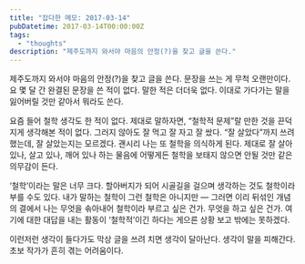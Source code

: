 ```yaml
---
title: "잡다한 메모: 2017-03-14"
pubDatetime: 2017-03-14T00:00:00Z
tags:
  - "thoughts"
description: "제주도까지 와서야 마음의 안정(?)을 찾고 글을 쓴다."
---
```


제주도까지 와서야 마음의 안정(?)을 찾고 글을 쓴다. 문장을 쓰는 게 무척 오랜만이다. 요 몇 달 간 완결된 문장을 쓴 적이 없다. 말한 적은 더더욱 없다. 이대로 가다가는 말을 잃어버릴 것만 같아서 뭐라도 쓴다.

요즘 들어 철학 생각도 한 적이 없다. 제대로 말하자면, “철학적 문제”랄 만한 것을 끈덕지게 생각해본 적이 없다. 그러지 않아도 잘 먹고 잘 자고 잘 쌌다. “잘 살았다”까지 쓰려 했는데, 잘 살았는지는 모르겠다. 괜시리 나는 또 철학을 의식하게 된다. 제대로 잘 살아 있나, 살고 있나, 깨어 있나 하는 물음에 어떻게든 철학을 보태지 않으면 안될 것만 같은 의무감이 든다.

‘철학’이라는 말은 너무 크다. 할아버지가 되어 시골길을 걸으며 생각하는 것도 철학이라 부를 수도 있다. 내가 말하는 철학이 그런 철학은 아니지만 — 그러면 이리 뒤섞인 개념의 결에서 나는 무엇을 솎아내어 철학이라 부르고 싶은 건가. 무엇을 하고 싶은 건가. 여기에 대한 대답을 내는 활동이 ‘철학적’이긴 하다는 게으른 상황 보고 밖에는 못하겠다.

이런저런 생각이 들다가도 막상 글을 쓰려 치면 생각이 달아난다. 생각이 말을 피해간다. 초보 작가가 흔히 겪는 어려움이다.
